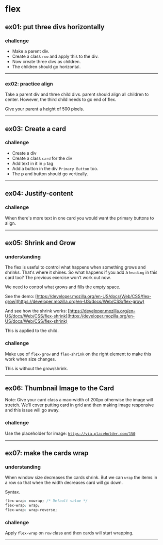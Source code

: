# flex

## ex01: put three divs horizontally

### challenge

- Make a parent div.
- Create a class `row` and apply this to the div.
- Now create three divs as children.
- The children should go horizontal.


---


### ex02: practice align

Take a parent div and three child divs. parent should align all children to center. However, the third child needs to go end of flex.

Give your parent a height of 500 pixels.

---

## ex03: Create a card

### challenge

- Create a div
- Create a class `card` for the div
- Add text in it in `p` tag
- Add a button in the div `Primary Button` too.
- The p and button should go vertically.

---

## ex04: Justify-content

### challenge

When there's more text in one card you would want the primary buttons to align.

---

## ex05: Shrink and Grow

### understanding

The flex is useful to control what happens when something grows and shrinks. That's where it shines. So what happens if you add a `heading` in this card too? The previous exercise won't work out now. 

We need to control what grows and fills the empty space. 

See the demo: [https://developer.mozilla.org/en-US/docs/Web/CSS/flex-grow](https://developer.mozilla.org/en-US/docs/Web/CSS/flex-grow)

And see how the shrink works: [https://developer.mozilla.org/en-US/docs/Web/CSS/flex-shrink](https://developer.mozilla.org/en-US/docs/Web/CSS/flex-shrink)

This is applied to the child.

### challenge

Make use of `flex-grow` and `flex-shrink` on the right element to make this work when size changes.

This is without the grow/shrink.

---

## ex06: Thumbnail Image to the Card

Note: Give your card class a max-width of 200px otherwise the image will stretch. We'll cover putting card in grid and then making image responsive and this issue will go away. 

### challenge

Use the placeholder for image: [`https://via.placeholder.com/150`](https://via.placeholder.com/150)

---

## ex07: make the cards wrap

### understanding

When window size decreases the cards shrink. But we can `wrap` the items in a row so that when the width decreases card will go down.

Syntax.

```css
flex-wrap: nowrap; /* Default value */
flex-wrap: wrap;
flex-wrap: wrap-reverse;
```

### challenge

Apply `flex-wrap` on `row` class and then cards will start wrapping.

---


